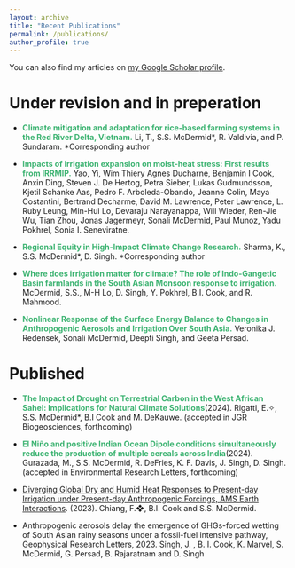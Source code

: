 ```yaml
---
layout: archive
title: "Recent Publications"
permalink: /publications/
author_profile: true
---
```


You can also find my articles on <a href="{{site.author.googlescholar}}">my Google Scholar profile</a>.

# Under revision and in preperation

* <span style="color: MediumSeaGreen;"><strong>Climate mitigation and adaptation for rice-based farming systems in the Red River Delta, Vietnam.</strong></span>
Li, T., S.S. McDermid*, R. Valdivia, and P. Sundaram. 
*Corresponding author

* <span style="color: MediumSeaGreen;"><strong>Impacts of irrigation expansion on moist-heat stress: First results from IRRMIP.</strong></span>
Yao, Yi, Wim Thiery Agnes Ducharne, Benjamin I Cook, Anxin Ding, Steven J. De Hertog, Petra Sieber, Lukas Gudmundsson, Kjetil Schanke Aas, Pedro F. Arboleda-Obando, Jeanne Colin, Maya Costantini, Bertrand Decharme, David M. Lawrence, Peter Lawrence, L. Ruby Leung, Min-Hui Lo, Devaraju Narayanappa, Will Wieder, Ren-Jie Wu, Tian Zhou, Jonas Jagermeyr, Sonali McDermid, Paul Munoz, Yadu Pokhrel, Sonia I. Seneviratne. 

* <span style="color: MediumSeaGreen;"><strong>Regional Equity in High-Impact Climate Change Research.</strong></span>
Sharma, K., S.S. McDermid*, D. Singh. 
*Corresponding author

* <span style="color: MediumSeaGreen;"><strong>Where does irrigation matter for climate? The role of Indo-Gangetic Basin farmlands in the South Asian Monsoon response to irrigation.</strong></span>
McDermid, S.S., M-H Lo, D. Singh, Y. Pokhrel, B.I. Cook, and R. Mahmood.

* <span style="color: MediumSeaGreen;"><strong>Nonlinear Response of the Surface Energy Balance to Changes in Anthropogenic Aerosols and Irrigation Over South Asia.</strong></span>
Veronika J. Redensek, Sonali McDermid, Deepti Singh, and Geeta Persad.


# Published

* <span style="color: MediumSeaGreen;"><strong>The Impact of Drought on Terrestrial Carbon in the West African Sahel: Implications for Natural Climate Solutions</strong></span>(2024). Rigatti, E.✧, S.S. McDermid*, B.I Cook and M. DeKauwe. (accepted in JGR Biogeosciences, forthcoming)

* <span style="color: MediumSeaGreen;"><strong>El Niño and positive Indian Ocean Dipole conditions simultaneously reduce the production of multiple cereals across India</strong></span>(2024). Gurazada, M., S.S. McDermid, R. DeFries, K. F. Davis, J. Singh, D. Singh. (accepted in Environmental Research Letters, forthcoming)

* <a href="https://doi.org/10.1175/EI-D-23-0006.1">Diverging Global Dry and Humid Heat Responses to Present-day Irrigation under Present-day Anthropogenic Forcings, AMS Earth Interactions</a>. (2023). Chiang, F.❖, B.I. Cook and S.S. McDermid. 

* Anthropogenic aerosols delay the emergence of GHGs-forced wetting of South Asian rainy seasons under a fossil-fuel intensive pathway, Geophysical Research Letters, 2023. Singh, J. , B. I. Cook, K. Marvel, S. McDermid, G. Persad, B. Rajaratnam and D. Singh


